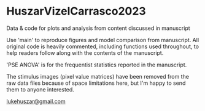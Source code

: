 # HuszarVizelCarrasco2023
 Data &amp; code for plots and analysis from content discussed in manuscript 

Use 'main' to reproduce figures and model comparison from manuscript. All original code is heavily commented, including functions used throughout, to help readers follow along with the contents of the manuscript. 

'PSE ANOVA' is for the frequentist statistics reported in the manuscript. 

The stimulus images (pixel value matrices) have been removed from the raw data files because of space limitations here, but I'm happy to send them to anyone interested.

lukehuszar@gmail.com
